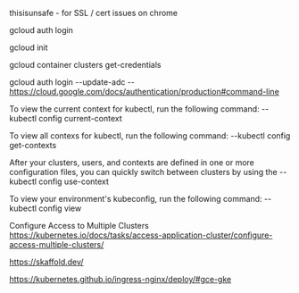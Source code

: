 thisisunsafe - for SSL / cert issues on chrome

gcloud auth login

gcloud init

gcloud container clusters get-credentials <clustername>

gcloud auth login --update-adc
-- https://cloud.google.com/docs/authentication/production#command-line

To view the current context for kubectl, run the following command:
--kubectl config current-context

To view all contexs for kubectl, run the following command:
--kubectl config get-contexts

After your clusters, users, and contexts are defined in one or more configuration files, you can quickly switch between clusters by using the
--kubectl config use-context <my-cluster-name>

To view your environment's kubeconfig, run the following command:
-- kubectl config view

Configure Access to Multiple Clusters
https://kubernetes.io/docs/tasks/access-application-cluster/configure-access-multiple-clusters/

https://skaffold.dev/

https://kubernetes.github.io/ingress-nginx/deploy/#gce-gke

